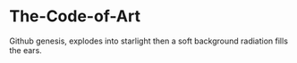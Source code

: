 # The-Code-of-Art
Github genesis, explodes into starlight then a soft background radiation fills the ears. 
